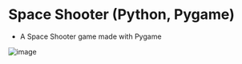 # Space Shooter (Python, Pygame)
- A Space Shooter game made with Pygame

![image](https://user-images.githubusercontent.com/60242731/159187117-3d93b2ac-8585-45a0-a90d-96754b66d714.png)

